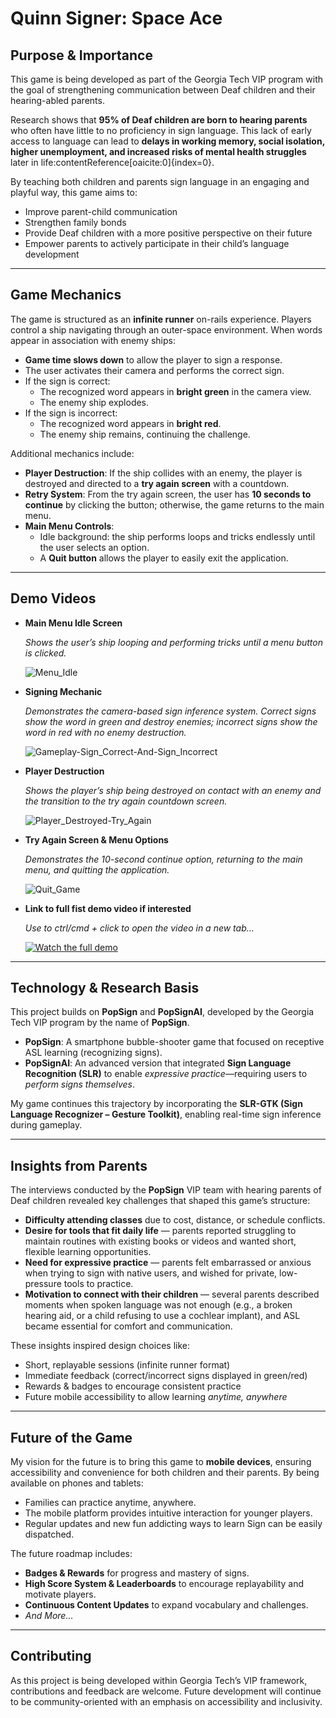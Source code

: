 # Quinn Signer: Space Ace

## Purpose & Importance
This game is being developed as part of the Georgia Tech VIP program with the goal of strengthening communication between Deaf children and their hearing-abled parents.

Research shows that **95% of Deaf children are born to hearing parents** who often have little to no proficiency in sign language. This lack of early access to language can lead to **delays in working memory, social isolation, higher unemployment, and increased risks of mental health struggles** later in life:contentReference[oaicite:0]{index=0}.

By teaching both children and parents sign language in an engaging and playful way, this game aims to:
- Improve parent-child communication
- Strengthen family bonds
- Provide Deaf children with a more positive perspective on their future
- Empower parents to actively participate in their child’s language development

---

## Game Mechanics
The game is structured as an **infinite runner** on-rails experience. Players control a ship navigating through an outer-space environment. When words appear in association with enemy ships:
- **Game time slows down** to allow the player to sign a response.
- The user activates their camera and performs the correct sign.
- If the sign is correct:
  - The recognized word appears in **bright green** in the camera view.
  - The enemy ship explodes.
- If the sign is incorrect:
  - The recognized word appears in **bright red**.
  - The enemy ship remains, continuing the challenge.

Additional mechanics include:
- **Player Destruction**: If the ship collides with an enemy, the player is destroyed and directed to a **try again screen** with a countdown.
- **Retry System**: From the try again screen, the user has **10 seconds to continue** by clicking the button; otherwise, the game returns to the main menu.
- **Main Menu Controls**:
  - Idle background: the ship performs loops and tricks endlessly until the user selects an option.
  - A **Quit button** allows the player to easily exit the application.

---

## Demo Videos
- **Main Menu Idle Screen**

  *Shows the user’s ship looping and performing tricks until a menu button is clicked.*
  
  ![Menu_Idle](https://github.com/user-attachments/assets/9b356bdc-7720-4ab8-8a87-a538c8f6bc1f)


- **Signing Mechanic**

  *Demonstrates the camera-based sign inference system. Correct signs show the word in green and destroy enemies; incorrect signs show the word in red with no enemy destruction.*
  
  ![Gameplay-Sign_Correct-And-Sign_Incorrect](https://github.com/user-attachments/assets/8123a58a-fdb1-4fb5-9a87-13e7f430ed5a)


- **Player Destruction**

  *Shows the player’s ship being destroyed on contact with an enemy and the transition to the try again countdown screen.*
  
  ![Player_Destroyed-Try_Again](https://github.com/user-attachments/assets/40eeb22e-7089-4c79-8740-79e45931b2b9)


- **Try Again Screen & Menu Options**

  *Demonstrates the 10-second continue option, returning to the main menu, and quitting the application.*
  
  ![Quit_Game](https://github.com/user-attachments/assets/ca4d866d-5b03-4574-86cb-5fdd9e4da467)

- **Link to full fist demo video if interested**

  *Use to ctrl/cmd + click to open the video in a new tab...*

  [![Watch the full demo](https://img.youtube.com/vi/IOjGvHunI_0/0.jpg)](https://www.youtube.com/watch?v=IOjGvHunI_0)

---

## Technology & Research Basis
This project builds on **PopSign** and **PopSignAI**, developed by the Georgia Tech VIP program by the name of **PopSign**.

- **PopSign**: A smartphone bubble-shooter game that focused on receptive ASL learning (recognizing signs).
- **PopSignAI**: An advanced version that integrated **Sign Language Recognition (SLR)** to enable *expressive practice*—requiring users to *perform signs themselves*.

My game continues this trajectory by incorporating the **SLR-GTK (Sign Language Recognizer – Gesture Toolkit)**, enabling real-time sign inference during gameplay.

---

## Insights from Parents
The interviews conducted by the **PopSign** VIP team with hearing parents of Deaf children revealed key challenges that shaped this game’s structure:
- **Difficulty attending classes** due to cost, distance, or schedule conflicts.
- **Desire for tools that fit daily life** — parents reported struggling to maintain routines with existing books or videos and wanted short, flexible learning opportunities.
- **Need for expressive practice** — parents felt embarrassed or anxious when trying to sign with native users, and wished for private, low-pressure tools to practice.
- **Motivation to connect with their children** — several parents described moments when spoken language was not enough (e.g., a broken hearing aid, or a child refusing to use a cochlear implant), and ASL became essential for comfort and communication.

These insights inspired design choices like:
- Short, replayable sessions (infinite runner format)
- Immediate feedback (correct/incorrect signs displayed in green/red)
- Rewards & badges to encourage consistent practice
- Future mobile accessibility to allow learning *anytime, anywhere*

---

## Future of the Game
My vision for the future is to bring this game to **mobile devices**, ensuring accessibility and convenience for both children and their parents. By being available on phones and tablets:
- Families can practice anytime, anywhere.
- The mobile platform provides intuitive interaction for younger players.
- Regular updates and new fun addicting ways to learn Sign can be easily dispatched.

The future roadmap includes:
- **Badges & Rewards** for progress and mastery of signs.
- **High Score System & Leaderboards** to encourage replayability and motivate players.
- **Continuous Content Updates** to expand vocabulary and challenges.
- *And More...*

---

## Contributing
As this project is being developed within Georgia Tech’s VIP framework, contributions and feedback are welcome. Future development will continue to be community-oriented with an emphasis on accessibility and inclusivity.
